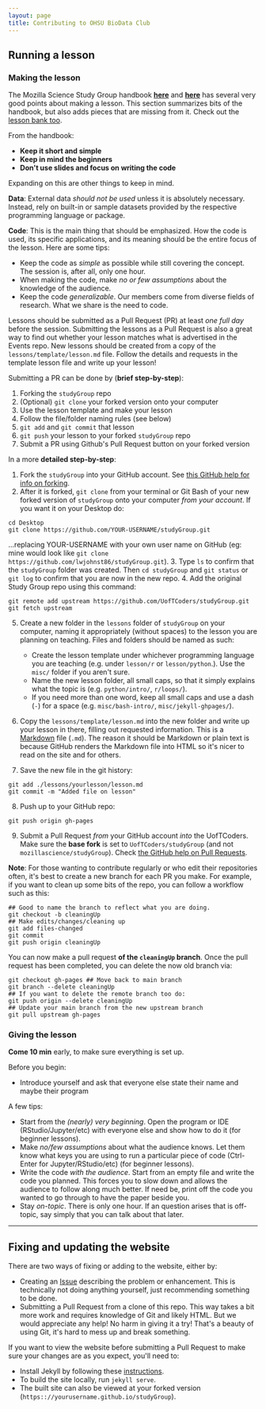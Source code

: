 ```yaml
---
layout: page
title: Contributing to OHSU BioData Club
---
```


## Running a lesson

### Making the lesson

The Mozilla Science Study Group
handbook [**here**](https://mozillascience.github.io/studyGroupHandbook/lessons.html#reuse)
and [**here**](https://mozillascience.github.io/studyGroupHandbook/event-types.html#workalong)
has several very good points about making a lesson. This section summarizes bits
of the handbook, but also adds pieces that are missing from it. Check out the 
[lesson bank too](https://github.com/mozillascience/studyGroupLessons/issues).

From the handbook:

- **Keep it short and simple**
- **Keep in mind the beginners**
- **Don't use slides and focus on writing the code**

Expanding on this are other things to keep in mind.

**Data**: External data *should not be used* unless it is absolutely necessary. 
Instead, rely on built-in or sample datasets provided by the respective 
programming language or package.

**Code**: This is the main thing that should be emphasized. How the code is
used, its specific applications, and its meaning should be the entire focus of
the lesson. Here are some tips:

- Keep the code as *simple* as possible while still covering the concept. The
session is, after all, only one hour.
- When making the code, make *no or few assumptions* about the knowledge of the
audience.
- Keep the code *generalizable*. Our members come from diverse fields of
research. What we share is the need to code.

Lessons should be submitted as a Pull Request (PR) at least *one full day* before the
session. Submitting the lessons as a Pull Request is also a great way to find
out whether your lesson matches what is advertised in the Events repo. New lessons 
should be created from a copy of the `lessons/template/lesson.md` file. Follow the 
details and requests in the template lesson file and write up your lesson!

Submitting a PR can be done by (**brief step-by-step**):

1. Forking the `studyGroup` repo
2. (Optional) `git clone` your forked version onto your computer
3. Use the lesson template and make your lesson
4. Follow the file/folder naming rules (see below)
5. `git add` and `git commit` that lesson
6. `git push` your lesson to your forked `studyGroup` repo
7. Submit a PR using Github's Pull Request button on your forked version

In a more **detailed step-by-step**:

1. Fork the `studyGroup` into your GitHub account. See 
[this GitHub help for info on forking](https://help.github.com/articles/fork-a-repo/).
2. After it is forked, `git clone` from your terminal or Git Bash of your new
forked version of `studyGroup` onto your computer *from your account*. If you
want it on your Desktop do:
  ```
  cd Desktop
  git clone https://github.com/YOUR-USERNAME/studyGroup.git 
  ```

  ...replacing YOUR-USERNAME with your own user name on GitHub (eg: mine would
  look like `git clone https://github.com/lwjohnst86/studyGroup.git`).
3. Type `ls` to confirm that the `studyGroup` folder was created. Then 
`cd studyGroup` and `git status` or `git log` to confirm that you are now in the 
new repo.
4. Add the original Study Group repo using this command:
  ```
  git remote add upstream https://github.com/UofTCoders/studyGroup.git
  git fetch upstream
  ```

5. Create a new folder in the `lessons` folder of `studyGroup` on your computer,
naming it appropriately (without spaces) to the lesson you are planning on
teaching. Files and folders should be named as such:
    - Create the lesson template under whichever programming language you are
    teaching (e.g. under `lesson/r` or `lesson/python`.). Use the `misc/` folder
    if you aren't sure.
    - Name the new lesson folder, all small caps, so that it simply explains
    what the topic is (e.g. `python/intro/`, `r/loops/`).
    - If you need more than one word, keep all small caps and use a dash (`-`)
    for a space (e.g. `misc/bash-intro/`, `misc/jekyll-ghpages/`).
6. Copy the `lessons/template/lesson.md` into the new folder and write up your 
lesson in there, filling out requested information. This is a 
[Markdown](https://help.github.com/articles/markdown-basics/) file (`.md`).
The reason it should be Markdown or plain text is because GitHub
renders the Markdown file into HTML so it's nicer to read on the site and for
others. 

7. Save the new file in the git history:
  ```
  git add ./lessons/yourlesson/lesson.md
  git commit -m "Added file on lesson"
  ```

8. Push up to your GitHub repo:
  ```
  git push origin gh-pages
  ```
9. Submit a Pull Request *from* your GitHub account *into* the UofTCoders. 
Make sure the **base fork** is set to `UofTCoders/studyGroup` (and not `mozillascience/studyGroup`). 
Check [the GitHub help on Pull Requests](https://help.github.com/articles/using-pull-requests/).

**Note**: For those wanting to contribute regularly or who edit their
repositories often, it's best to create a new branch for each PR you make.  For
example, if you want to clean up some bits of the repo, you can follow a
workflow such as this:

```
## Good to name the branch to reflect what you are doing.
git checkout -b cleaningUp 
## Make edits/changes/cleaning up
git add files-changed
git commit
git push origin cleaningUp
```

You can now make a pull request **of the `cleaningUp` branch**.  Once the pull
request has been completed, you can delete the now old branch via:

```
git checkout gh-pages ## Move back to main branch
git branch --delete cleaningUp
## If you want to delete the remote branch too do:
git push origin --delete cleaningUp
## Update your main branch from the new upstream branch
git pull upstream gh-pages
```

### Giving the lesson

**Come 10 min** early, to make sure everything is set up.

Before you begin:

- Introduce yourself and ask that everyone else state their name and maybe their 
program

A few tips:

- Start from the *(nearly) very beginning*. Open the program or IDE (RStudio/Jupyter/etc)
with everyone else and show how to do it (for beginner lessons).
- Make *no/few assumptions* about what the audience knows. Let them know what keys
you are using to run a particular piece of code (Ctrl-Enter for
Jupyter/RStudio/etc) (for beginner lessons).
- Write the code *with the audience*. Start from an empty file and write the
code you planned. This forces you to slow down and allows the audience to follow
along much better. If need be, print off the code you wanted to go through to
have the paper beside you.
- Stay *on-topic*. There is only one hour. If an question arises that is
off-topic, say simply that you can talk about that later.

-----

## Fixing and updating the website

There are two ways of fixing or adding to the website, either by:

- Creating an [Issue](https://github.com/UofTCoders/studyGroup/issues/new)
describing the problem or enhancement. This is technically not doing anything
yourself, just recommending something to be done.
- Submitting a Pull Request from a clone of this repo. This way takes a bit more
work and requires knowledge of Git and likely HTML. But we would appreciate any
help! No harm in giving it a try! That's a beauty of using Git, it's hard to
mess up and break something.

If you want to view the website before submitting a Pull Request to make sure
your changes are as you expect, you'll need to:

- Install Jekyll by following these [instructions](https://help.github.com/articles/setting-up-your-github-pages-site-locally-with-jekyll/).
- To build the site locally, run `jekyll serve`. 
- The built site can also be viewed at your forked version
(`https:://yourusername.github.io/studyGroup`).

